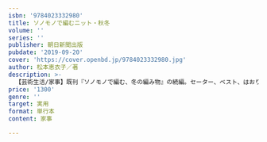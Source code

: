 ```yaml
---
isbn: '9784023332980'
title: ソノモノで編むニット・秋冬
volume: ''
series: ''
publisher: 朝日新聞出版
pubdate: '2019-09-20'
cover: 'https://cover.openbd.jp/9784023332980.jpg'
author: 松本恵衣子／著
description: >-
  【芸術生活/家事】既刊『ソノモノで編む、冬の編み物』の続編。セーター、ベスト、はおりものなど、ゆったりシルエットやスタイルアップなデザインのウェアが約20点。小物は帽子、スヌード、ネックウォーマー、手袋などアイテムを約10点掲載。作り方ページには必要に応じてプロセス写真を入れ、読者の悩みを解消する。
price: '1300'
genre: ''
target: 実用
format: 単行本
content: 家事

---
```

